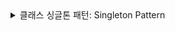 <details>
  <summary>클래스 싱글톤 패턴: Singleton Pattern</summary>
  
### 싱글톤 패턴 

싱글톤 패턴은 소프트웨어 디자인 패턴중 하나로, 특정 클래스의 인스턴스를 단 하나만 생성하고, 그 인스턴스에 접근할수 있는 전역적인 접근 방법을 제공하는 패턴이다. 

```javascript
class Singleton {
    private static instance: Singleton;

    private constructor() {
        // 생성자를 private으로 선언하여 외부에서 접근할 수 없게 합니다.
    }

    static getInstance(): Singleton {
        if (!Singleton.instance) {
            Singleton.instance = new Singleton();
        }
        return Singleton.instance;
    }

    public someMethod() {
        console.log("Singleton method called");
    }
}

// 싱글톤 인스턴스를 가져옵니다.
const singleton1 = Singleton.getInstance();
const singleton2 = Singleton.getInstance();

// 하나의 인스턴스만 존재
// 싱클턴 객체에 접근할떄는 static 함수로 접근해해야한다
// 하나의 파일안에서 싱글톤 클래스를 참조하면서 **instance1과 instance2**라는 두 개의 인스턴스를 만들 수 없다.

// 두 변수는 같은 인스턴스를 참조합니다.
console.log(singleton1 === singleton2); // true

```

### 그럼언제 싱글톤을 패턴을 사용해? 
- 하나의 인스턴스만 필요할경우
- 여러 인스턴스를 생성하는 것이 의미가 없을 경우
- 인스턴스에 대한 전역적 접근이 필요할 경우

### 싱글톤 패턴의 주요 목적
1. 전역적인 상태 관리:

애플리케이션의 여러 부분에서 동일한 상태를 공유하고 유지하려는 경우, 싱글톤 패턴은 효과적입니다.
예를 들어, 설정 정보, 데이터베이스 연결, 로그 기록, 캐시 데이터 등을 관리하는 경우 싱글톤 패턴을 사용하여 하나의 인스턴스에서 이 모든 상태를 관리할 수 있습니다.

2. 자원 절약:

인스턴스가 하나만 생성되므로, 메모리와 자원의 낭비를 줄일 수 있습니다.
예를 들어, 데이터베이스 연결 풀과 같은 경우 싱글톤 패턴을 사용하여 여러 곳에서 같은 연결을 재사용할 수 있습니다.

3. 전역 접근:

애플리케이션의 어디에서나 동일한 인스턴스에 접근할 수 있게 되어, 코드의 일관성과 접근성을 유지할 수 있습니다.
설정이나 로그 기록과 같은 자원을 전역적으로 접근할 수 있습니다.
  
</details>